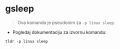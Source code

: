 # gsleep

> Ova komanda je pseudonim za `-p linux sleep`.

- Pogledaj dokumentaciju za izvornu komandu:

`tldr -p linux sleep`

